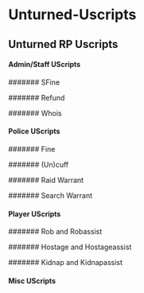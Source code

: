 # Unturned-Uscripts
## **Unturned RP Uscripts**

#### Admin/Staff UScripts

####### SFine

####### Refund

####### Whois

#### Police UScripts

####### Fine

####### (Un)cuff

####### Raid Warrant

####### Search Warrant

#### Player UScripts

####### Rob and Robassist

####### Hostage and Hostageassist

####### Kidnap and Kidnapassist

#### Misc UScripts
